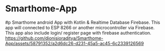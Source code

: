 # Smarthome-App
#p Smarthome android App with Kotlin &amp; Realtime Database Firebase. This app will connected to ESP 8266 or another microcontroller via Firebase. This app also include login/ register page with firebase authentication.
https://github.com/dionisioraditya/Smarthome-App/assets/58791352/a2d6dc26-d231-45a5-ac45-6c2339126569
